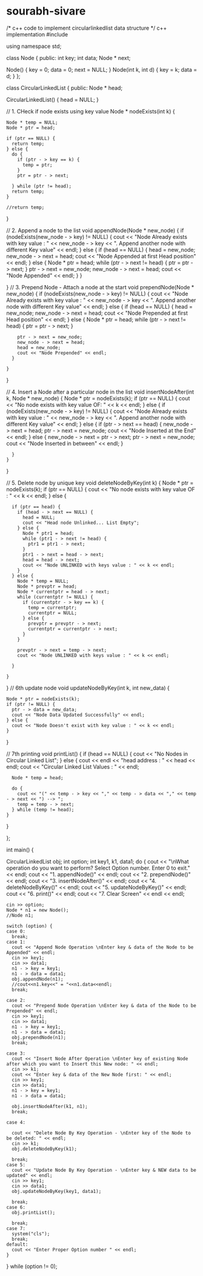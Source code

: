 # sourabh-sivare
/* c++ code to implement circularlinkedlist data structure */
c++ implementation
#include<iostream>

using namespace std;

class Node {
  public:
    int key;
  int data;
  Node * next;

  Node() {
    key = 0;
    data = 0;
    next = NULL;
  }
  Node(int k, int d) {
    key = k;
    data = d;
  }
};

class CircularLinkedList {
  public:
    Node * head;

  CircularLinkedList() {
    head = NULL;
  }

  // 1. CHeck if node exists using key value
  Node * nodeExists(int k) {

    Node * temp = NULL;
    Node * ptr = head;

    if (ptr == NULL) {
      return temp;
    } else {
      do {
        if (ptr - > key == k) {
          temp = ptr;
        }
        ptr = ptr - > next;

      } while (ptr != head);
      return temp;
    }

    //return temp;
  }

  // 2. Append a node to the list
  void appendNode(Node * new_node) {
    if (nodeExists(new_node - > key) != NULL) {
      cout << "Node Already exists with key value : " <<
        new_node - > key <<
        ". Append another node with different Key value" <<
        endl;
    } else {
      if (head == NULL) {
        head = new_node;
        new_node - > next = head;
        cout << "Node Appended at first Head position" << endl;
      } else {
        Node * ptr = head;
        while (ptr - > next != head) {
          ptr = ptr - > next;
        }
        ptr - > next = new_node;
        new_node - > next = head;
        cout << "Node Appended" << endl;
      }
    }

  }
  // 3. Prepend Node - Attach a node at the start
  void prependNode(Node * new_node) {
    if (nodeExists(new_node - > key) != NULL) {
      cout << "Node Already exists with key value : " <<
        new_node - > key <<
        ". Append another node with different Key value" <<
        endl;
    } else {
      if (head == NULL) {
        head = new_node;
        new_node - > next = head;
        cout << "Node Prepended at first Head position" << endl;
      } else {
        Node * ptr = head;
        while (ptr - > next != head) {
          ptr = ptr - > next;
        }

        ptr - > next = new_node;
        new_node - > next = head;
        head = new_node;
        cout << "Node Prepended" << endl;
      }

    }
  }

  // 4. Insert a Node after a particular node in the list
  void insertNodeAfter(int k, Node * new_node) {
    Node * ptr = nodeExists(k);
    if (ptr == NULL) {
      cout << "No node exists with key value OF: " << k << endl;
    } else {
      if (nodeExists(new_node - > key) != NULL) {
        cout << "Node Already exists with key value : " <<
          new_node - > key <<
          ". Append another node with different Key value" <<
          endl;
      } else {
        if (ptr - > next == head) {
          new_node - > next = head;
          ptr - > next = new_node;
          cout << "Node Inserted at the End" << endl;
        } else {
          new_node - > next = ptr - > next;
          ptr - > next = new_node;
          cout << "Node Inserted in between" << endl;
        }

      }
    }
  }

  // 5. Delete node by unique key
  void deleteNodeByKey(int k) {
    Node * ptr = nodeExists(k);
    if (ptr == NULL) {
      cout << "No node exists with key value OF : " << k <<
        endl;
    } else {

      if (ptr == head) {
        if (head - > next == NULL) {
          head = NULL;
          cout << "Head node Unlinked... List Empty";
        } else {
          Node * ptr1 = head;
          while (ptr1 - > next != head) {
            ptr1 = ptr1 - > next;
          }
          ptr1 - > next = head - > next;
          head = head - > next;
          cout << "Node UNLINKED with keys value : " << k << endl;
        }
      } else {
        Node * temp = NULL;
        Node * prevptr = head;
        Node * currentptr = head - > next;
        while (currentptr != NULL) {
          if (currentptr - > key == k) {
            temp = currentptr;
            currentptr = NULL;
          } else {
            prevptr = prevptr - > next;
            currentptr = currentptr - > next;
          }
        }

        prevptr - > next = temp - > next;
        cout << "Node UNLINKED with keys value : " << k << endl;

      }

    }

  }
  // 6th update node
  void updateNodeByKey(int k, int new_data) {

    Node * ptr = nodeExists(k);
    if (ptr != NULL) {
      ptr - > data = new_data;
      cout << "Node Data Updated Successfully" << endl;
    } else {
      cout << "Node Doesn't exist with key value : " << k << endl;
    }

  }

  // 7th printing
  void printList() {
    if (head == NULL) {
      cout << "No Nodes in Circular Linked List";
    } else {
      cout << endl << "head address : " << head << endl;
      cout << "Circular Linked List Values : " << endl;

      Node * temp = head;

      do {
        cout << "(" << temp - > key << "," << temp - > data << "," << temp - > next << ") --> ";
        temp = temp - > next;
      } while (temp != head);
    }

  }

};

int main() {

  CircularLinkedList obj;
  int option;
  int key1, k1, data1;
  do {
    cout << "\nWhat operation do you want to perform? Select Option number. Enter 0 to exit." << endl;
    cout << "1. appendNode()" << endl;
    cout << "2. prependNode()" << endl;
    cout << "3. insertNodeAfter()" << endl;
    cout << "4. deleteNodeByKey()" << endl;
    cout << "5. updateNodeByKey()" << endl;
    cout << "6. print()" << endl;
    cout << "7. Clear Screen" << endl << endl;

    cin >> option;
    Node * n1 = new Node();
    //Node n1;

    switch (option) {
    case 0:
      break;
    case 1:
      cout << "Append Node Operation \nEnter key & data of the Node to be Appended" << endl;
      cin >> key1;
      cin >> data1;
      n1 - > key = key1;
      n1 - > data = data1;
      obj.appendNode(n1);
      //cout<<n1.key<<" = "<<n1.data<<endl;
      break;

    case 2:
      cout << "Prepend Node Operation \nEnter key & data of the Node to be Prepended" << endl;
      cin >> key1;
      cin >> data1;
      n1 - > key = key1;
      n1 - > data = data1;
      obj.prependNode(n1);
      break;

    case 3:
      cout << "Insert Node After Operation \nEnter key of existing Node after which you want to Insert this New node: " << endl;
      cin >> k1;
      cout << "Enter key & data of the New Node first: " << endl;
      cin >> key1;
      cin >> data1;
      n1 - > key = key1;
      n1 - > data = data1;

      obj.insertNodeAfter(k1, n1);
      break;

    case 4:

      cout << "Delete Node By Key Operation - \nEnter key of the Node to be deleted: " << endl;
      cin >> k1;
      obj.deleteNodeByKey(k1);

      break;
    case 5:
      cout << "Update Node By Key Operation - \nEnter key & NEW data to be updated" << endl;
      cin >> key1;
      cin >> data1;
      obj.updateNodeByKey(key1, data1);

      break;
    case 6:
      obj.printList();

      break;
    case 7:
      system("cls");
      break;
    default:
      cout << "Enter Proper Option number " << endl;
    }

  } while (option != 0);
